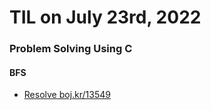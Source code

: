 # **TIL on July 23rd, 2022**
### Problem Solving Using C
#### BFS
- [Resolve boj.kr/13549](../../../Problem%20Solving/boj/Breadth%20first%20search/13549-07-23-2022.cpp)